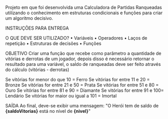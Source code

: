 Projeto em que foi desenvolvida uma Calculadora de Partidas Ranqueadas utilizando o conhecimento em estruturas condicionais e funções para criar um algoritmo decisivo. 

INSTRUÇÕES PARA ENTREGA

O QUE DEVE SER UTILIZADO?
• Variáveis
• Operadores
• Laços de repetição
• Estruturas de decisões
• Funções

OBJETIVO
Criar uma função que recebe como parâmetro a quantidade de vitórias e derrotas de um jogador, depois disso é necessário retornar o resultado para uma variável, o saldo de ranqueadas deve ser feito através do cálculo (vitórias - derrotas)

Se vitórias for menor do que 10 = Ferro
Se vitórias for entre 11 e 20 = Bronze
Se vitórias for entre 21 e 50 = Prata
Se vitórias for entre 51 e 80 = Ouro
Se vitórias for entre 81 e 90 = Diamante
Se vitórias for entre 91 e 100= Lendário
Se vitórias for maior ou igual a 101 = Imortal

SAÍDA
Ao final, deve-se exibir uma mensagem: 
"O Herói tem de saldo de **{saldoVitorias}** está no nível de **{nivel}**"
